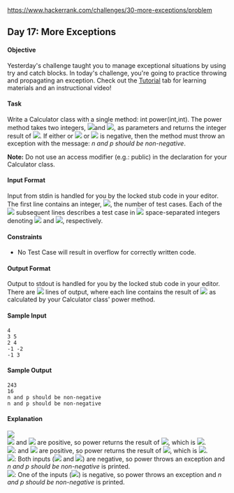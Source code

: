 https://www.hackerrank.com/challenges/30-more-exceptions/problem

## Day 17: More Exceptions

#### Objective
Yesterday's challenge taught you to manage exceptional situations by using try and catch blocks. In today's challenge, you're going to practice throwing and propagating an exception. Check out the [Tutorial](https://www.hackerrank.com/challenges/30-more-exceptions/tutorial) tab for learning materials and an instructional video!

#### Task
Write a Calculator class with a single method: int power(int,int). The power method takes two integers, <img src="https://latex.codecogs.com/svg.latex?\Large&space;n">and <img src="https://latex.codecogs.com/svg.latex?\Large&space;p">, as parameters and returns the integer result of <img src="https://latex.codecogs.com/svg.latex?\Large&space;n^p">. If either or <img src="https://latex.codecogs.com/svg.latex?\Large&space;n"> or <img src="https://latex.codecogs.com/svg.latex?\Large&space;p"> is negative, then the method must throw an exception with the message: *n and p should be non-negative*.

**Note:** Do not use an access modifier (e.g.: public) in the declaration for your Calculator class.

#### Input Format

Input from stdin is handled for you by the locked stub code in your editor. The first line contains an integer, <img src="https://latex.codecogs.com/svg.latex?\Large&space;T">, the number of test cases. Each of the <img src="https://latex.codecogs.com/svg.latex?\Large&space;T"> subsequent lines describes a test case in <img src="https://latex.codecogs.com/svg.latex?\Large&space;2"> space-separated integers denoting <img src="https://latex.codecogs.com/svg.latex?\Large&space;n"> and <img src="https://latex.codecogs.com/svg.latex?\Large&space;p">, respectively.

#### Constraints

- No Test Case will result in overflow for correctly written code.

#### Output Format

Output to stdout is handled for you by the locked stub code in your editor. There are <img src="https://latex.codecogs.com/svg.latex?\Large&space;T"> lines of output, where each line contains the result of <img src="https://latex.codecogs.com/svg.latex?\Large&space;n^p"> as calculated by your Calculator class' power method.

#### Sample Input
```
4
3 5
2 4
-1 -2
-1 3
```
#### Sample Output
```
243
16
n and p should be non-negative
n and p should be non-negative
```
#### Explanation
<img src="https://latex.codecogs.com/svg.latex?\Large&space;T=4"><br>
<img src="https://latex.codecogs.com/svg.latex?\Large&space;T_0:3"> and <img src="https://latex.codecogs.com/svg.latex?\Large&space;5"> are positive, so power returns the result of <img src="https://latex.codecogs.com/svg.latex?\Large&space;3^5">, which is <img src="https://latex.codecogs.com/svg.latex?\Large&space;243">.<br>
<img src="https://latex.codecogs.com/svg.latex?\Large&space;T_1:2">: and <img src="https://latex.codecogs.com/svg.latex?\Large&space;4"> are positive, so power returns the result of <img src="https://latex.codecogs.com/svg.latex?\Large&space;2^4=">, which is <img src="https://latex.codecogs.com/svg.latex?\Large&space;16">.<br>
<img src="https://latex.codecogs.com/svg.latex?\Large&space;T_2">: Both inputs (<img src="https://latex.codecogs.com/svg.latex?\Large&space;-1"> and <img src="https://latex.codecogs.com/svg.latex?\Large&space;-2">) are negative, so power throws an exception and *n and p should be non-negative* is printed.<br>
<img src="https://latex.codecogs.com/svg.latex?\Large&space;T_3">: One of the inputs (<img src="https://latex.codecogs.com/svg.latex?\Large&space;-1">) is negative, so power throws an exception and *n and p should be non-negative* is printed.
